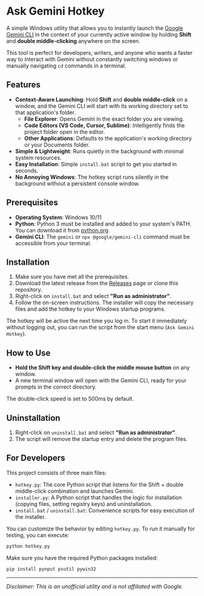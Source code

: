 # Ask Gemini Hotkey

A simple Windows utility that allows you to instantly launch the [Google Gemini CLI](https://github.com/google/gemini-cli) in the context of your currently active window by holding **Shift** and **double middle-clicking** anywhere on the screen.

This tool is perfect for developers, writers, and anyone who wants a faster way to interact with Gemini without constantly switching windows or manually navigating `cd` commands in a terminal.

## Features

- **Context-Aware Launching**: Hold **Shift** and **double middle-click** on a window, and the Gemini CLI will start with its working directory set to that application's folder.
  - **File Explorer**: Opens Gemini in the exact folder you are viewing.
  - **Code Editors (VS Code, Cursor, Sublime)**: Intelligently finds the project folder open in the editor.
  - **Other Applications**: Defaults to the application's working directory or your Documents folder.
- **Simple & Lightweight**: Runs quietly in the background with minimal system resources.
- **Easy Installation**: Simple `install.bat` script to get you started in seconds.
- **No Annoying Windows**: The hotkey script runs silently in the background without a persistent console window.

## Prerequisites

- **Operating System**: Windows 10/11
- **Python**: Python 3 must be installed and added to your system's PATH. You can download it from [python.org](https://www.python.org/).
- **Gemini CLI**: The `gemini` or `npx @google/gemini-cli` command must be accessible from your terminal.

## Installation

1.  Make sure you have met all the prerequisites.
2.  Download the latest release from the [Releases](https://github.com/hexcreator/gcli-hotkey/releases) page or clone this repository.
3.  Right-click on `install.bat` and select **"Run as administrator"**.
4.  Follow the on-screen instructions. The installer will copy the necessary files and add the hotkey to your Windows startup programs.

The hotkey will be active the next time you log in. To start it immediately without logging out, you can run the script from the start menu (`Ask Gemini Hotkey`).

## How to Use

- **Hold the Shift key and double-click the middle mouse button** on any window.
- A new terminal window will open with the Gemini CLI, ready for your prompts in the correct directory.

The double-click speed is set to 500ms by default.

## Uninstallation

1.  Right-click on `uninstall.bat` and select **"Run as administrator"**.
2.  The script will remove the startup entry and delete the program files.

## For Developers

This project consists of three main files:
- `hotkey.py`: The core Python script that listens for the Shift + double middle-click combination and launches Gemini.
- `installer.py`: A Python script that handles the logic for installation (copying files, setting registry keys) and uninstallation.
- `install.bat` / `uninstall.bat`: Convenience scripts for easy execution of the installer.

You can customize the behavior by editing `hotkey.py`. To run it manually for testing, you can execute:
```bash
python hotkey.py
```
Make sure you have the required Python packages installed:
```bash
pip install pynput psutil pywin32
```

---

*Disclaimer: This is an unofficial utility and is not affiliated with Google.*